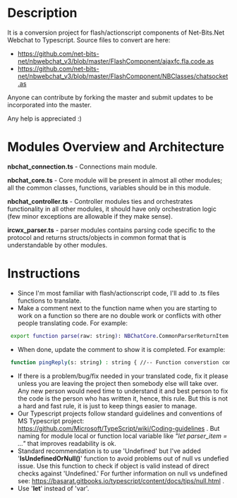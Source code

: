 # Description
It is a conversion project for flash/actionscript components of Net-Bits.Net Webchat to Typescript.
Source files to convert are here:
- https://github.com/net-bits-net/nbwebchat_v3/blob/master/FlashComponent/ajaxfc.fla.code.as
- https://github.com/net-bits-net/nbwebchat_v3/blob/master/FlashComponent/NBClasses/chatsocket.as

Anyone can contribute by forking the master and submit updates to be incorporated into the master.

Any help is appreciated :)

# Modules Overview and Architecture
**nbchat_connection.ts** - Connections main module.

**nbchat_core.ts** - Core module will be present in almost all other modules; all the common classes, functions, variables should be in this module.

**nbchat_controller.ts** - Controller modules ties and orchestrates functionality in all other modules, it should have only orchestration logic (few minor exceptions are allowable if they make sense).

**ircwx_parser.ts** - parser modules contains parsing code specific to the protocol and returns structs/objects in common format that is understandable by other modules.

# Instructions
- Since I'm most familiar with flash/actionscript code, I'll add to .ts files functions to translate.
- Make a comment next to the function name when you are starting to work on a function so there are no double work or conflicts with other people translating code. For example:
```sh
 export function parse(raw: string): NBChatCore.CommonParserReturnItem { //-- Function converstion partial complete 26-Dec-2016 HY
 ```
 - When done, update the comment to show it is completed. For example:
```sh
 function pingReply(s: string) : string { //-- Function converstion completed 25-Dec-2016 HY
 ```
 - If there is a problem/bug/fix needed in your translated code, fix it please unless you are leaving the project then somebody else will take over. Any new person would need time to understand it and best person to fix the code is the person who has written it, hence, this rule. But this is not a hard and fast rule, it is just to keep things easier to manage.
 - Our Typescript projects follow standard guidelines and conventions of MS Typescript project: https://github.com/Microsoft/TypeScript/wiki/Coding-guidelines . But naming for module local or function local variable like *"let parser_item = ..."* that improves readability is ok.
 - Standard recommendation is to use 'Undefined' but I've added '**IsUndefinedOrNull()**' function to avoid problems out of null vs undefied issue. Use this function to check if object is valid instead of direct checks against 'Undefined.' For further information on null vs undefined see: https://basarat.gitbooks.io/typescript/content/docs/tips/null.html .
 - Use '**let**' instead of 'var'.
